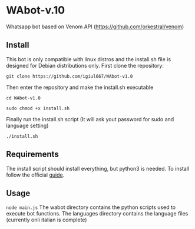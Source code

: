 # WAbot-v.10
Whatsapp bot based on Venom API (https://github.com/orkestral/venom)


## Install
This bot is only compatible with linux distros and the install.sh file is designed for Debian distributions only.
First clone the repository:

`git clone https://github.com/igiul667/WAbot-v1.0`

Then enter the repository and make the install.sh executable

`cd WAbot-v1.0`

`sudo chmod +x install.sh`

Finally run the install.sh script (It will ask yout password for sudo and language setting)

`./install.sh`

## Requirements
The install script should install everything, but python3 is needed. To install follow the official [guide](https://wiki.python.org/moin/BeginnersGuide/Download).

## Usage
`node main.js`
The wabot directory contains the python scripts used to execute bot functions.
The languages directory contains the language files (currently onli italian is complete)
